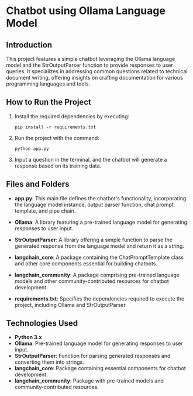 # Chatbot using Ollama Language Model

## Introduction

This project features a simple chatbot leveraging the Ollama language model and the StrOutputParser function to provide responses to user queries. It specializes in addressing common questions related to technical document writing, offering insights on crafting documentation for various programming languages and tools.

## How to Run the Project

1. Install the required dependencies by executing:
   ```
   pip install -r requirements.txt
   ```

2. Run the project with the command:
   ```
   python app.py
   ```

3. Input a question in the terminal, and the chatbot will generate a response based on its training data.

## Files and Folders

- **app.py**: This main file defines the chatbot's functionality, incorporating the language model instance, output parser function, chat prompt template, and pipe chain.

- **Ollama**: A library featuring a pre-trained language model for generating responses to user input.

- **StrOutputParser**: A library offering a simple function to parse the generated response from the language model and return it as a string.

- **langchain_core**: A package containing the ChatPromptTemplate class and other core components essential for building chatbots.

- **langchain_community**: A package comprising pre-trained language models and other community-contributed resources for chatbot development.

- **requirements.txt**: Specifies the dependencies required to execute the project, including Ollama and StrOutputParser.

## Technologies Used

- **Python 3.x**
- **Ollama**: Pre-trained language model for generating responses to user input.
- **StrOutputParser**: Function for parsing generated responses and converting them into strings.
- **langchain_core**: Package containing essential components for chatbot development.
- **langchain_community**: Package with pre-trained models and community-contributed resources.
